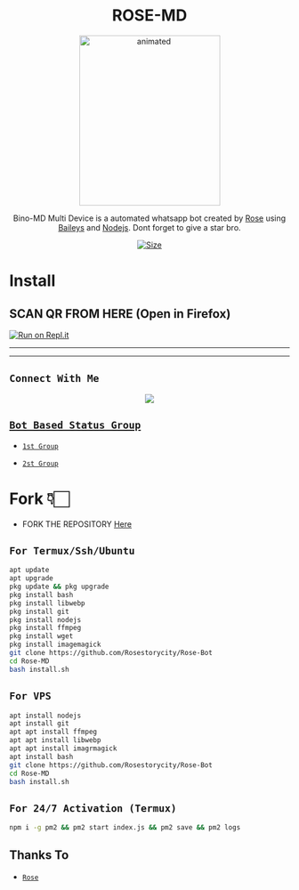 

<h1 align="center">ROSE-MD<br></h1>
<p align="center">
<img src="https://telegra.ph/file/638a5852557c46fc4f020.jpg" alt="animated" width="253" height="306" />
</p>

<p align="center">
Bino-MD Multi Device is a automated whatsapp bot created by <a href="https://github.com/Rosestorycity" target="_blank">Rose</a> using <a href="https://github.com/adiwajshing/Baileys" target="_blank">Baileys</a> and <a href="https://github.com/nodejs" target="_blank">Nodejs</a>. Dont forget to give a star bro.
</p>

<p align="center">
<a href="https://youtu.be/u7mArDtlTZk"><img title="Size" src="https://img.shields.io/badge/Tutorial-Video-green"></a>
</p>

# Install

## SCAN QR FROM HERE (Open in Firefox)

[![Run on Repl.it](https://repl.it/badge/github/Sparkymon777/SPARKY-BOT-MD)](https://replit.com/@RoseStorycity/ROSE-BOT-Ultra?v=output%20only=1&lite=1#index.js)



----------

<p align="center">



</p>

-------

## ```Connect With Me```
<p align="center">
<a href="https://wa.me/447558807292"><img src="https://img.shields.io/badge/Contact rose-25D366?style=for-the-badge&logo=whatsapp&logoColor=white" />


## ```Bot Based Status Group```

- [`1st Group`](https://chat.whatsapp.com/FBFwSPvUFPQIjeIXVTXXJs)

- [`2st Group`](https://chat.whatsapp.com/J3gu2657CFa13gerznMrg0)

#  Fork 👇🏻

- FORK THE REPOSITORY [Here](https://github.com/Rosestorycity/Rose-Bot/fork)

## `For Termux/Ssh/Ubuntu`
```bash
apt update
apt upgrade
pkg update && pkg upgrade
pkg install bash
pkg install libwebp
pkg install git
pkg install nodejs
pkg install ffmpeg
pkg install wget
pkg install imagemagick
git clone https://github.com/Rosestorycity/Rose-Bot
cd Rose-MD
bash install.sh
```
## `For VPS`
```bash
apt install nodejs 
apt install git 
apt apt install ffmpeg 
apt apt install libwebp 
apt apt install imagrmagick
apt install bash
git clone https://github.com/Rosestorycity/Rose-Bot
cd Rose-MD
bash install.sh
```
## `For 24/7 Activation (Termux)`
```bash
npm i -g pm2 && pm2 start index.js && pm2 save && pm2 logs
```
  
  
  ## Thanks To
* [`Rose`](https://github.com/Rosestorycity)

